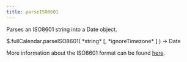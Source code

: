 ```yaml
---
title: parseISO8601
---
```


Parses an ISO8601 string into a Date object.

<div class='spec' markdown='1'>
$.fullCalendar.parseISO8601( *string* [, *ignoreTimezone* ] ) -> Date
</div>

More information about the ISO8601 format can be found [here](http://www.w3.org/TR/NOTE-datetime).
